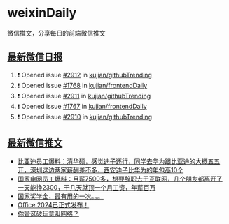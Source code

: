 # weixinDaily
微信推文，分享每日的前端微信推文

## [最新微信日报](https://github.com/kujian/weixinDaily/issues)

<!--START_SECTION:activity-->
1. ❗ Opened issue [#2912](https://github.com/kujian/githubTrending/issues/2912) in [kujian/githubTrending](https://github.com/kujian/githubTrending)
2. ❗ Opened issue [#1768](https://github.com/kujian/frontendDaily/issues/1768) in [kujian/frontendDaily](https://github.com/kujian/frontendDaily)
3. ❗ Opened issue [#2911](https://github.com/kujian/githubTrending/issues/2911) in [kujian/githubTrending](https://github.com/kujian/githubTrending)
4. ❗ Opened issue [#1767](https://github.com/kujian/frontendDaily/issues/1767) in [kujian/frontendDaily](https://github.com/kujian/frontendDaily)
5. ❗ Opened issue [#2910](https://github.com/kujian/githubTrending/issues/2910) in [kujian/githubTrending](https://github.com/kujian/githubTrending)
<!--END_SECTION:activity-->


## [最新微信推文](https://weixin.qdkfweb.cn/)

<!-- BLOG-POST-LIST:START -->
- [比亚迪员工爆料：清华硕，感觉迪子还行，同学去华为跟比亚迪的大概五五开，深圳这边两家薪酬差不多，西安迪子比华为的年包高10个](https://weixin.qdkfweb.cn/55612.html)
- [国家电网员工爆料：月薪7500多，想要辞职去干互联网，几个朋友都离开了一天能挣2300，干几天就顶一个月工资，年薪百万](https://weixin.qdkfweb.cn/55613.html)
- [国家奖学金，最有用的一次。。。](https://weixin.qdkfweb.cn/55635.html)
- [Office 2024已正式发布！](https://weixin.qdkfweb.cn/55636.html)
- [你管这破玩意叫网络？](https://weixin.qdkfweb.cn/55601.html)
<!-- BLOG-POST-LIST:END -->